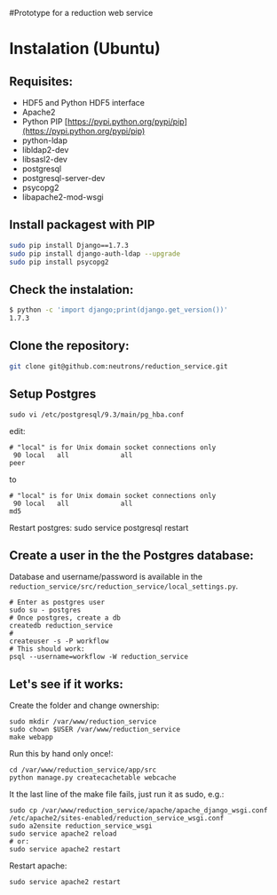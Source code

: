 #Prototype for a reduction web service

# Instalation (Ubuntu)

## Requisites:
- HDF5 and Python HDF5 interface
- Apache2
- Python PIP [https://pypi.python.org/pypi/pip](https://pypi.python.org/pypi/pip)
- python-ldap
- libldap2-dev
- libsasl2-dev
- postgresql
- postgresql-server-dev
- psycopg2
- libapache2-mod-wsgi

## Install packagest with PIP


```bash
sudo pip install Django==1.7.3
sudo pip install django-auth-ldap --upgrade
sudo pip install psycopg2
```

## Check the instalation:
```bash
$ python -c 'import django;print(django.get_version())'
1.7.3
```
## Clone the repository:
```bash
git clone git@github.com:neutrons/reduction_service.git
```

## Setup Postgres
```
sudo vi /etc/postgresql/9.3/main/pg_hba.conf
```
edit:
```
# "local" is for Unix domain socket connections only
 90 local   all             all                                     peer

```
to
```
# "local" is for Unix domain socket connections only
 90 local   all             all                                     md5

```
Restart postgres:
sudo service postgresql restart

## Create a user in the the Postgres database:

Database and username/password is available in the ```reduction_service/src/reduction_service/local_settings.py```.

```
# Enter as postgres user
sudo su - postgres
# Once postgres, create a db
createdb reduction_service
#
createuser -s -P workflow
# This should work:
psql --username=workflow -W reduction_service

```

## Let's see if it works:

Create the folder and change ownership:
```
sudo mkdir /var/www/reduction_service
sudo chown $USER /var/www/reduction_service
make webapp
```

Run this by hand only once!:
```
cd /var/www/reduction_service/app/src
python manage.py createcachetable webcache
```

It the last line of the make file fails, just run it as sudo, e.g.:
```
sudo cp /var/www/reduction_service/apache/apache_django_wsgi.conf  /etc/apache2/sites-enabled/reduction_service_wsgi.conf
sudo a2ensite reduction_service_wsgi
sudo service apache2 reload
# or:
sudo service apache2 restart
```

Restart apache:
```
sudo service apache2 restart
```

